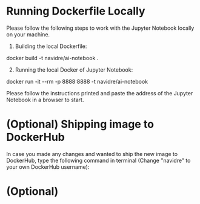 # Running Dockerfile Locally
Please follow the following steps to work with the Jupyter Notebook locally on your machine.

1. Building the local Dockerfile: 

docker build -t navidre/ai-notebook .

2. Running the local Docker of Jupyter Notebook:

docker run -it --rm -p 8888:8888 -t navidre/ai-notebook

Please follow the instructions printed and paste the address of the Jupyter Notebook in a browser to start.

# (Optional) Shipping image to DockerHub
In case you made any changes and wanted to ship the new image to DockerHub, type the following command in terminal (Change "navidre" to your own DockerHub username):

# (Optional) 

